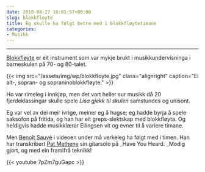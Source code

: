 ```yaml
---
date: 2010-08-27 16:01:57+00:00
slug: blokkfloyte
title: Eg skulle ha følgt betre med i blokkfløytetimane
categories:
- Musikk
---
```


****
[Blokkfløyte](http://nn.wikipedia.org/wiki/Blokkfl%C3%B8yte) er eit instrument som var mykje brukt i musikkundervisninga i barneskulen på 70- og 80-talet.


<!--more-->
{{< img src="/assets/img/wp/blokkfloyte.jpg" class="alignright" caption="Ei alt-, sopran- og sopraninoblokkfløyte." >}}

Ho var rimeleg i innkjøp, men det vart heller sur musikk då 20 fjerdeklassingar skulle spele _Lisa gjekk til skulen_ samstundes og unisont.

Eg var vel av dei meir ivrige, meiner eg å hugse; eg hadde byrja å spele saksofon på fritida, og han har eit greps-slektskap med blokkfløyta. Og heldigvis hadde musikklærar Ellingsen vit og evner til å variere timane.

Men [Benoît Sauvé](http://www.benoitsauve.net/index.php) i videoen under må verkeleg ha følgt med i timen. Han har transkribert [Pat Metheny](http://nn.wikipedia.org/wiki/Pat_Metheny) sin gitarsolo på _Have You Heard. _Modig gjort, og med ein framifrå teknikk!

{{< youtube 7pZm7guGapc >}}
